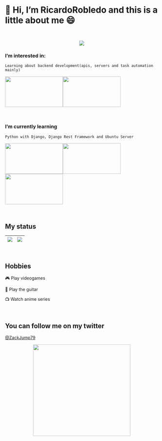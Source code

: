 # 👋 Hi, I’m RicardoRobledo and this is a little about me :smile:


<br>


<p align="center">
    <image align="center" src="https://thumbs.gfycat.com/MenacingGloomyEnglishpointer-max-1mb.gif">
</p>


<h3>I’m interested in:</h3>

    Learning about backend development(apis, servers and task automation mainly)

<image src="https://webkul.com/wp-content/uploads/2021/06/api-development.png" width="190px" height="100px"><image src="https://www.tecnozero.com/wp-content/uploads/2020/02/proteccion-servidor.png" width="190px" height="100px">
    

  
<br>


<h3>I’m currently learning</h3>

    Python with Django, Django Rest Framework and Ubuntu Server

<image padding-left="400px" src="https://justcodeit.io/wp-content/uploads/2014/04/Python-y-django.jpg" width="190px" height="100px"><image src="https://res.cloudinary.com/practicaldev/image/fetch/s--ctBA295_--/c_imagga_scale,f_auto,fl_progressive,h_900,q_auto,w_1600/https://dev-to-uploads.s3.amazonaws.com/uploads/articles/7j1b893tt6veqjvyr2ye.png" width="190px" height="100px"><image src="https://www.profesionalreview.com/wp-content/uploads/2016/06/ubuntu-logo-1280x720.jpg" width="190px" height="100px">


<br>

## My status

| <img src="https://github-readme-stats.vercel.app/api?username=RicardoRobledo&show_icons=true&theme=radical"> | <img src="https://github-readme-stats.vercel.app/api/top-langs/?username=RicardoRobledo&show_icons=true&theme=radical&layout=compact"> |
| ------------- | ------------- |


<br>
    
    
## Hobbies
🎮 Play videogames

🎸 Play the guitar

📺 Watch anime series
    

<br>
    

## You can follow me on my twitter
[@ZackJump79](https://twitter.com/Zackjump79)

    
<p align="center">
    <image align="center" width="320px" height="300px" src="https://64.media.tumblr.com/029fbf1932ff45003177f6e77674ee2f/tumblr_mvp91gRaie1qbaj5no1_500.gifv">
</p>

<!---
RicardoRobledo/RicardoRobledo is a ✨ special ✨ repository because its `README.md` (this file) appears on your GitHub profile.
You can click the Preview link to take a look at your changes.
--->
